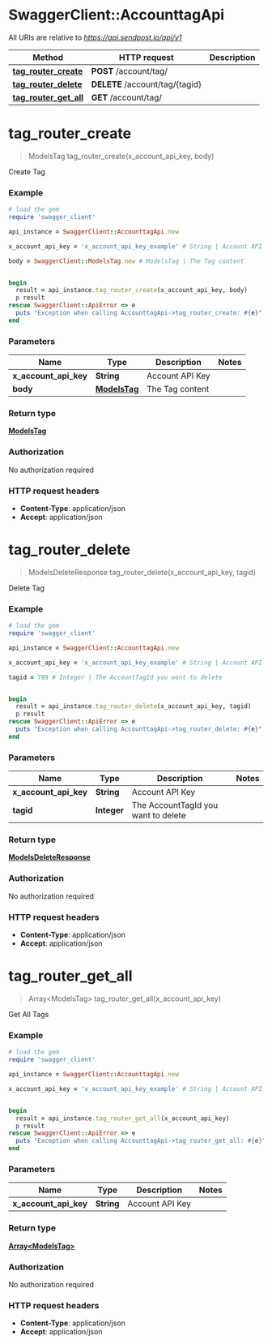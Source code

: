 # SwaggerClient::AccounttagApi

All URIs are relative to *https://api.sendpost.io/api/v1*

Method | HTTP request | Description
------------- | ------------- | -------------
[**tag_router_create**](AccounttagApi.md#tag_router_create) | **POST** /account/tag/ | 
[**tag_router_delete**](AccounttagApi.md#tag_router_delete) | **DELETE** /account/tag/{tagid} | 
[**tag_router_get_all**](AccounttagApi.md#tag_router_get_all) | **GET** /account/tag/ | 


# **tag_router_create**
> ModelsTag tag_router_create(x_account_api_key, body)



Create Tag

### Example
```ruby
# load the gem
require 'swagger_client'

api_instance = SwaggerClient::AccounttagApi.new

x_account_api_key = 'x_account_api_key_example' # String | Account API Key

body = SwaggerClient::ModelsTag.new # ModelsTag | The Tag content


begin
  result = api_instance.tag_router_create(x_account_api_key, body)
  p result
rescue SwaggerClient::ApiError => e
  puts "Exception when calling AccounttagApi->tag_router_create: #{e}"
end
```

### Parameters

Name | Type | Description  | Notes
------------- | ------------- | ------------- | -------------
 **x_account_api_key** | **String**| Account API Key | 
 **body** | [**ModelsTag**](ModelsTag.md)| The Tag content | 

### Return type

[**ModelsTag**](ModelsTag.md)

### Authorization

No authorization required

### HTTP request headers

 - **Content-Type**: application/json
 - **Accept**: application/json



# **tag_router_delete**
> ModelsDeleteResponse tag_router_delete(x_account_api_key, tagid)



Delete Tag

### Example
```ruby
# load the gem
require 'swagger_client'

api_instance = SwaggerClient::AccounttagApi.new

x_account_api_key = 'x_account_api_key_example' # String | Account API Key

tagid = 789 # Integer | The AccountTagId you want to delete


begin
  result = api_instance.tag_router_delete(x_account_api_key, tagid)
  p result
rescue SwaggerClient::ApiError => e
  puts "Exception when calling AccounttagApi->tag_router_delete: #{e}"
end
```

### Parameters

Name | Type | Description  | Notes
------------- | ------------- | ------------- | -------------
 **x_account_api_key** | **String**| Account API Key | 
 **tagid** | **Integer**| The AccountTagId you want to delete | 

### Return type

[**ModelsDeleteResponse**](ModelsDeleteResponse.md)

### Authorization

No authorization required

### HTTP request headers

 - **Content-Type**: application/json
 - **Accept**: application/json



# **tag_router_get_all**
> Array&lt;ModelsTag&gt; tag_router_get_all(x_account_api_key)



Get All Tags

### Example
```ruby
# load the gem
require 'swagger_client'

api_instance = SwaggerClient::AccounttagApi.new

x_account_api_key = 'x_account_api_key_example' # String | Account API Key


begin
  result = api_instance.tag_router_get_all(x_account_api_key)
  p result
rescue SwaggerClient::ApiError => e
  puts "Exception when calling AccounttagApi->tag_router_get_all: #{e}"
end
```

### Parameters

Name | Type | Description  | Notes
------------- | ------------- | ------------- | -------------
 **x_account_api_key** | **String**| Account API Key | 

### Return type

[**Array&lt;ModelsTag&gt;**](ModelsTag.md)

### Authorization

No authorization required

### HTTP request headers

 - **Content-Type**: application/json
 - **Accept**: application/json




